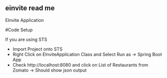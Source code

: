 ## einvite read me
EInvite Application

#Code Setup

If you are using STS
+ Import Project onto STS
+ Right Click on EInviteApplication Class and Select Run as -> Spring Boot App
+ Check http://localhost:8080 and click on List of Restaurants from Zomato -> Should show json output